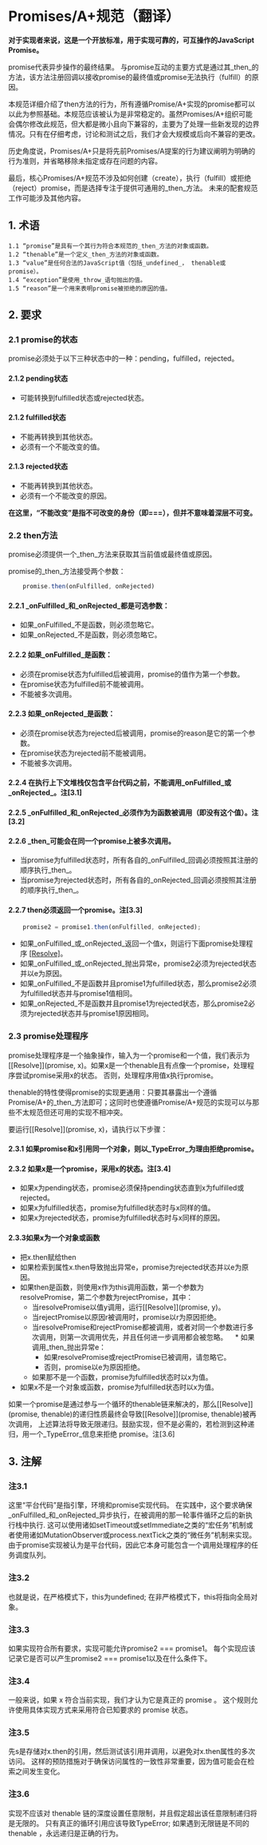 # Promises/A+规范（翻译）

**对于实现者来说，这是一个开放标准，用于实现可靠的，可互操作的JavaScript Promise。**

promise代表异步操作的最终结果。 与promise互动的主要方式是通过其_then_的方法，该方法注册回调以接收promise的最终值或promise无法执行（fulfill）的原因。

本规范详细介绍了then方法的行为，所有遵循Promise/A+实现的promise都可以以此为参照基础。本规范应该被认为是非常稳定的。虽然Promises/A+组织可能会偶尔修改此规范，但大都是微小且向下兼容的，主要为了处理一些新发现的边界情况。只有在仔细考虑，讨论和测试之后，我们才会大规模或后向不兼容的更改。

历史角度说，Promises/A+只是将先前Promises/A提案的行为建议阐明为明确的行为准则，并省略移除未指定或存在问题的内容。

最后，核心Promises/A+规范不涉及如何创建（create），执行（fulfill）或拒绝（reject）promise，而是选择专注于提供可通用的_then_方法。 未来的配套规范工作可能涉及其他内容。

## 1. 术语
    1.1 “promise”是具有一个其行为符合本规范的_then_方法的对象或函数。
    1.2 “thenable”是一个定义_then_方法的对象或函数。
    1.3 “value”是任何合法的JavaScript值（包括_undefined_， thenable或promise）。
    1.4 “exception”是使用_throw_语句抛出的值。
    1.5 “reason”是一个用来表明promise被拒绝的原因的值。

## 2. 要求
### 2.1 promise的状态

promise必须处于以下三种状态中的一种：pending，fulfilled，rejected。

#### 2.1.2 pending状态
* 可能转换到fulfilled状态或rejected状态。

#### 2.1.2 fulfilled状态
* 不能再转换到其他状态。
* 必须有一个不能改变的值。

#### 2.1.3 rejected状态
* 不能再转换到其他状态。
* 必须有一个不能改变的原因。

**在这里，“不能改变”是指不可改变的身份（即===），但并不意味着深层不可变。**

### 2.2 then方法
promise必须提供一个_then_方法来获取其当前值或最终值或原因。

promise的_then_方法接受两个参数：
```js
    promise.then(onFulfilled, onRejected)
```

#### 2.2.1 _onFulfilled_和_onRejected_都是可选参数：
* 如果_onFulfilled_不是函数，则必须忽略它。
* 如果_onRejected_不是函数，则必须忽略它。

#### 2.2.2 如果_onFulfilled_是函数：
* 必须在promise状态为fulfilled后被调用，promise的值作为第一个参数。
* 在promise状态为fulfilled前不能被调用。
* 不能被多次调用。

#### 2.2.3 如果_onRejected_是函数：
* 必须在promise状态为rejected后被调用，promise的reason是它的第一个参数。
* 在promise状态为rejected前不能被调用。
* 不能被多次调用。

#### 2.2.4 在执行上下文堆栈仅包含平台代码之前，不能调用_onFulfilled_或_onRejected_。注[3.1]

#### 2.2.5 _onFulfilled_和_onRejected_必须作为为函数被调用（即没有这个值）。注[3.2]

#### 2.2.6 _then_可能会在同一个promise上被多次调用。
* 当promise为fulfilled状态时，所有各自的_onFulfilled_回调必须按照其注册的顺序执行_then_。
* 当promise为rejected状态时，所有各自的_onRejected_回调必须按照其注册的顺序执行_then_。
#### 2.2.7 then必须返回一个promise。注[3.3]
```js
    promise2 = promise1.then(onFulfilled, onRejected);
```
* 如果_onFulfilled_或_onRejected_返回一个值x，则运行下面promise处理程序 [[Resolve]](promise2,x)。
* 如果_onFulfilled_或_onRejected_抛出异常e，promise2必须为rejected状态并以e为原因。
* 如果_onFulfilled_不是函数并且promise1为fulfilled状态，那么promise2必须为fulfilled状态并与promise1值相同。
* 如果_onRejected_不是函数并且promise1为rejected状态，那么promise2必须为rejected状态并与promise1原因相同。

### 2.3 promise处理程序
promise处理程序是一个抽象操作，输入为一个promise和一个值，我们表示为[[Resolve]](promise, x)。如果x是一个thenable且有点像一个promise，处理程序尝试promise采用x的状态。 否则，处理程序用值x执行promise。

thenable的特性使得promise的实现更通用：只要其暴露出一个遵循Promise/A+的_then_方法即可；这同时也使遵循Promise/A+规范的实现可以与那些不太规范但还可用的实现不相冲突。

要运行[[Resolve]](promise, x)，请执行以下步骤：

#### 2.3.1 如果promise和x引用同一个对象，则以_TypeError_为理由拒绝promise。

#### 2.3.2 如果x是一个promise，采用x的状态。注[3.4]
* 如果x为pending状态，promise必须保持pending状态直到x为fulfilled或rejected。
* 如果x为fulfilled状态，promise为fulfilled状态时与x同样的值。
* 如果x为rejected状态，promise为fulfilled状态时与x同样的原因。
    
#### 2.3.3如果x为一个对象或函数
* 把x.then赋给then
* 如果检索到属性x.then导致抛出异常e，promise为rejected状态并以e为原因。
* 如果then是函数，则使用x作为this调用函数，第一个参数为resolvePromise，第二个参数为rejectPromise，其中：
    * 当resolvePromise以值y调用，运行[[Resolve]](promise, y)。
    * 当rejectPromise以原因r被调用时，promise以r为原因拒绝。
    * 当resolvePromise和rejectPromise都被调用，或者对同一个参数进行多次调用，则第一次调用优先，并且任何进一步调用都会被忽略。
    * 如果调用_then_抛出异常e：
        * 如果resolvePromise或rejectPromise已被调用，请忽略它。
        * 否则，promise以e为原因拒绝。
    * 如果那不是一个函数，promise为fulfilled状态时以x为值。
* 如果x不是一个对象或函数，promise为fulfilled状态时以x为值。

如果一个promise是通过参与一个循环的thenable链来解决的，那么[[Resolve]](promise, thenable)的递归性质最终会导致[[Resolve]](promise, thenable)被再次调用， 上述算法将导致无限递归。鼓励实现，但不是必需的，若检测到这种递归，用一个_TypeError_信息来拒绝 promise。注[3.6]

## 3. 注解
### 注3.1
这里“平台代码”是指引擎，环境和promise实现代码。 在实践中，这个要求确保_onFulfilled_和_onRejected_异步执行，在被调用的那一轮事件循环之后的新执行栈中执行. 这可以使用诸如setTimeout或setImmediate之类的“宏任务”机制或者使用诸如MutationObserver或process.nextTick之类的“微任务”机制来实现。 由于promise实现被认为是平台代码，因此它本身可能包含一个调用处理程序的任务调度队列。

### 注3.2
也就是说，在严格模式下，this为undefined; 在非严格模式下，this将指向全局对象。

### 注3.3
如果实现符合所有要求，实现可能允许promise2 === promise1。 每个实现应该记录它是否可以产生promise2 === promise1以及在什么条件下。

### 注3.4
一般来说，如果 x 符合当前实现，我们才认为它是真正的 promise 。 这个规则允许使用具体实现方式来采用符合已知要求的 promise 状态。

### 注3.5
先s是存储对x.then的引用，然后测试该引用并调用，以避免对x.then属性的多次访问。 这样的预防措施对于确保访问属性的一致性非常重要，因为值可能会在检索之间发生变化。

### 注3.6
实现不应该对 thenable 链的深度设置任意限制，并且假定超出该任意限制递归将是无限的。 只有真正的循环引用应该导致TypeError; 如果遇到无限链是不同的 thenable ，永远递归是正确的行为。



